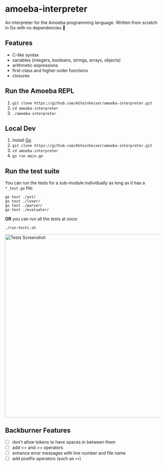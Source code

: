 # amoeba-interpreter
An interpreter for the Amoeba programming language. Written from scratch in Go with no dependencies 🎉

## Features
- C-like syntax
- variables (integers, booleans, strings, arrays, objects)
- arithmetic expressions
- first-class and higher-order functions
- closures

## Run the Amoeba REPL
1. `git clone https://github.com/ASteinheiser/amoeba-interpreter.git`
1. `cd amoeba-interpreter`
1. `./amoeba-interpreter`

## Local Dev
1. Install [Go](https://golang.org/dl/)
1. `git clone https://github.com/ASteinheiser/amoeba-interpreter.git`
1. `cd amoeba-interpreter`
1. `go run main.go`

## Run the test suite
You can run the tests for a sub-module individually as long as it has a `*_test.go` file:
```
go test ./ast/
go test ./lexer/
go test ./parser/
go test ./evaluator/
```
**OR** you can run all the tests at once:
```
./run-tests.sh
```
<img
  src="https://s3-us-west-2.amazonaws.com/images.iamandrew.io/Screen+Shot+2019-12-04+at+12.50.45+AM.png"
  width="600px"
  alt="Tests Screenshot"
/>

## Backburner Features
- [ ] don't allow tokens to have spaces in between them
- [ ] add <= and >= operators
- [ ] enhance error messages with line number and file name
- [ ] add postfix operators (such as `++`)
